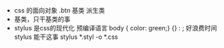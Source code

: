 - css 的面向对象
.btn 基类 派生类
- 基类，只干基类的事
- stylus 是css的现代化 预编译语言
  body { color: green;}
  {} : ; 好浪费时间 stylus 能干这事
  stylus *.styl -o *.css
  